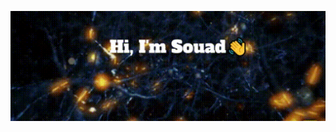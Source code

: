 ![Hey there, welcome to my profile. I'm Souad. I'm a software engineer.I'm an Artificial Intelligence enthusiast](https://github.com/SouadHenane/SouadHenane/blob/main/souzi.gif)
